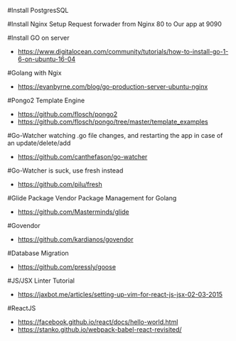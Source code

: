#Install PostgresSQL

#Install Nginx
Setup Request forwader from Nginx 80 to Our app at 9090
 
#Install GO on server
- https://www.digitalocean.com/community/tutorials/how-to-install-go-1-6-on-ubuntu-16-04

#Golang with Ngix
- https://evanbyrne.com/blog/go-production-server-ubuntu-nginx

#Pongo2 Template Engine
- https://github.com/flosch/pongo2
- https://github.com/flosch/pongo/tree/master/template_examples

#Go-Watcher watching .go file changes, and restarting the app in case of an update/delete/add
- https://github.com/canthefason/go-watcher

#Go-Watcher is suck, use fresh instead
- https://github.com/pilu/fresh

#Glide Package Vendor Package Management for Golang
- https://github.com/Masterminds/glide

#Govendor
- https://github.com/kardianos/govendor

#Database Migration
- https://github.com/pressly/goose

#JS/JSX Linter Tutorial
- https://jaxbot.me/articles/setting-up-vim-for-react-js-jsx-02-03-2015


#ReactJS
- https://facebook.github.io/react/docs/hello-world.html
- https://stanko.github.io/webpack-babel-react-revisited/
